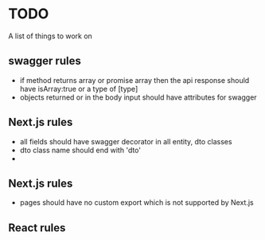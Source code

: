 # TODO
A list of things to work on

## swagger rules

- if method returns array or promise array then the api response should have isArray:true or a type of [type]
- objects returned or in the body input should have attributes for swagger

## Next.js rules

- all fields should have swagger decorator in all entity, dto classes
- dto class name should end with 'dto'
-  

## Next.js rules

- pages should have no custom export which is not supported by Next.js

## React rules

